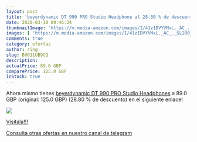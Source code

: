 ```yaml
---
layout: post
title: 'beyerdynamic DT 990 PRO Studio Headphone al 28.80 % de descuento'
date: 2020-03-10 09:46:24
thumbnailImage: 'https://m.media-amazon.com/images/I/41zIDVYVMxL._AC_._SL200_.jpg'
images: [ 'https://m.media-amazon.com/images/I/41zIDVYVMxL._AC_._SL200_.jpg' ]
comments: true
category: ofertas
author: ring
slug: B0011UB9CQ
description:
actualPrice: 89.0 GBP
comparePrice: 125.0 GBP
inStock: true
---
```


Ahora mismo tienes [beyerdynamic DT 990 PRO Studio Headphones](https://www.amazon.com/dp/B0011UB9CQ/?tag=redken08-20) a 89.0 GBP (original: 125.0 GBP) (28.80 %  de descuento) en el siguiente enlace!

[![](https://m.media-amazon.com/images/I/41zIDVYVMxL._AC_._SL200_.jpg)](https://www.amazon.com/dp/B0011UB9CQ/?tag=redken08-20)

[Visítala!!!](https://www.amazon.com/dp/B0011UB9CQ/?tag=redken08-20)

[Consulta otras ofertas en nuestro canal de telegram](https://t.me/s/ofertas25)
